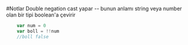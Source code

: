 #Notlar
Double negation cast yapar -- bunun anlamı string veya number olan bir tipi boolean'a çevirir

```javascript
    var num = 0 
    var boll = !!num
    //boll false
```
